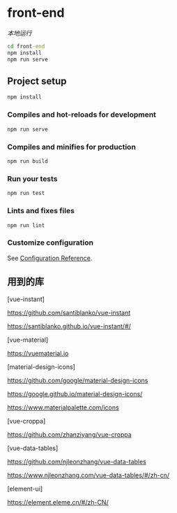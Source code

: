 # front-end

*本地运行*

```cmd
cd front-end
npm install
npm run serve
```


## Project setup
```
npm install
```

### Compiles and hot-reloads for development
```
npm run serve
```

### Compiles and minifies for production
```
npm run build
```

### Run your tests
```
npm run test
```

### Lints and fixes files
```
npm run lint
```

### Customize configuration
See [Configuration Reference](https://cli.vuejs.org/config/).

## 用到的库

[vue-instant]

https://github.com/santiblanko/vue-instant

https://santiblanko.github.io/vue-instant/#/

[vue-material]

https://vuematerial.io

[material-design-icons]

https://github.com/google/material-design-icons

https://google.github.io/material-design-icons/

https://www.materialpalette.com/icons

[vue-croppa]

https://github.com/zhanziyang/vue-croppa

[vue-data-tables]

https://github.com/njleonzhang/vue-data-tables

https://www.njleonzhang.com/vue-data-tables/#/zh-cn/

[element-ui]

https://element.eleme.cn/#/zh-CN/
